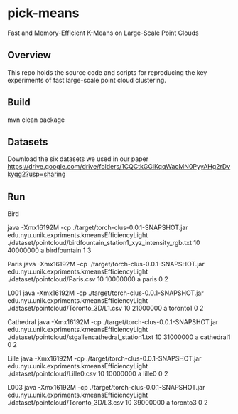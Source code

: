 # pick-means
Fast and Memory-Efficient K-Means on Large-Scale Point Clouds

## Overview
This repo holds the source code and scripts for reproducing the key experiments of fast large-scale point cloud clustering. 

## Build
mvn clean package

## Datasets
Download the six datasets we used in our paper 
https://drive.google.com/drive/folders/1CQCtkGGiKqqWacMN0PyyAHg2rDvkyqg2?usp=sharing

## Run
Bird

java -Xmx16192M -cp ./target/torch-clus-0.0.1-SNAPSHOT.jar edu.nyu.unik.expriments.kmeansEfficiencyLight ./dataset/pointcloud/birdfountain_station1_xyz_intensity_rgb.txt 10 40000000 a birdfountain 1 3

Paris
java -Xmx16192M -cp ./target/torch-clus-0.0.1-SNAPSHOT.jar edu.nyu.unik.expriments.kmeansEfficiencyLight ./dataset/pointcloud/Paris.csv 10 10000000 a paris  0 2

L001
java -Xmx16192M -cp ./target/torch-clus-0.0.1-SNAPSHOT.jar edu.nyu.unik.expriments.kmeansEfficiencyLight ./dataset/pointcloud/Toronto_3D/L1.csv 10 21000000 a toronto1  0 2

Cathedral
java -Xmx16192M -cp ./target/torch-clus-0.0.1-SNAPSHOT.jar edu.nyu.unik.expriments.kmeansEfficiencyLight ./dataset/pointcloud/stgallencathedral_station1.txt 10 31000000 a cathedral1  0 2

Lille
java -Xmx16192M -cp ./target/torch-clus-0.0.1-SNAPSHOT.jar edu.nyu.unik.expriments.kmeansEfficiencyLight ./dataset/pointcloud/Lille0.csv 10 10000000 a lille0  0 2

L003
java -Xmx16192M -cp ./target/torch-clus-0.0.1-SNAPSHOT.jar edu.nyu.unik.expriments.kmeansEfficiencyLight ./dataset/pointcloud/Toronto_3D/L3.csv 10 39000000 a toronto3  0 2
